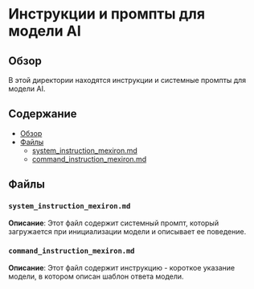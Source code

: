 # Инструкции и промпты для модели AI

## Обзор

В этой директории находятся инструкции и системные промпты для модели AI.

## Содержание

- [Обзор](#обзор)
- [Файлы](#файлы)
  - [system_instruction_mexiron.md](#system_instruction_mexironmd)
  - [command_instruction_mexiron.md](#command_instruction_mexironmd)

## Файлы

### `system_instruction_mexiron.md`

**Описание**: Этот файл содержит системный промпт, который загружается при инициализации модели и описывает ее поведение.

### `command_instruction_mexiron.md`

**Описание**: Этот файл содержит инструкцию - короткое указание модели, в котором описан шаблон ответа модели.